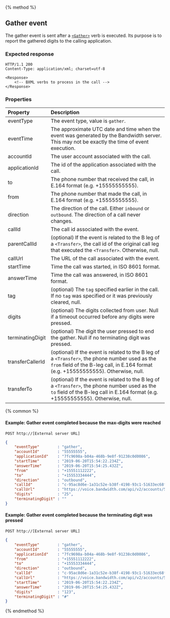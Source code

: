 {% method %}
##  Gather event

The gather event is sent after a [`<Gather>`](../verbs/gather.md) verb is executed.  Its purpose is to report the gathered digits
to the calling application.

### Expected response

```http
HTTP/1.1 200
Content-Type: application/xml; charset=utf-8

<Response>
    <!-- BXML verbs to process in the call -->
</Response>
```

### Properties
| Property          | Description                                                                                                                                                                                        |
|:------------------|:---------------------------------------------------------------------------------------------------------------------------------------------------------------------------------------------------|
| eventType         | The event type, value is `gather`.                                                                                                                                                                 |
| eventTime         | The approximate UTC date and time when the event was generated by the Bandwidth server. This may not be exactly the time of event execution.                                                       |
| accountId         | The user account associated with the call.                                                                                                                                                         |
| applicationId     | The id of the application associated with the call.                                                                                                                                                |
| to                | The phone number that received the call, in E.164 format (e.g. +15555555555).                                                                                                                      |
| from              | The phone number that made the call, in E.164 format (e.g. +15555555555).                                                                                                                          |
| direction         | The direction of the call. Either `inbound` or `outbound`. The direction of a call never changes.                                                                                                  |
| callId            | The call id associated with the event.                                                                                                                                                             |
| parentCallId      | (optional) If the event is related to the B leg of a `<Transfer>`, the call id of the original call leg that executed the `<Transfer>`. Otherwise, null.                                           |
| callUrl           | The URL of the call associated with the event.                                                                                                                                                     |
| startTime         | Time the call was started, in ISO 8601 format.                                                                                                                                                     |
| answerTime        | Time the call was answered, in ISO 8601 format.                                                                                                                                                    |
| tag               | (optional) The `tag` specified earlier in the call. If no `tag` was specified or it was previously cleared, null.                                                                                  |
| digits            | (optional) The digits collected from user.  Null if a timeout occurred before any digits were pressed.                                                                                             |
| terminatingDigit  | (optional) The digit the user pressed to end the gather.  Null if no terminating digit was pressed.                                                                                                |
| transferCallerId  | (optional) If the event is related to the B leg of a `<Transfer>`, the phone number used as the `from` field of the B-leg call, in E.164 format (e.g. +15555555555). Otherwise, null.              |
| transferTo        | (optional) If the event is related to the B leg of a `<Transfer>`, the phone number used as the `to` field of the B-leg call in E.164 format (e.g. +15555555555). Otherwise, null.                 |

{% common %}

#### Example: Gather event completed because the max-digits were reached

```
POST http://[External server URL]
```

```json
{
	"eventType"        : "gather",
	"accountId"        : "55555555",
	"applicationId"    : "7fc9698a-b04a-468b-9e8f-91238c0d0086",
	"startTime"        : "2019-06-20T15:54:22.234Z",
	"answerTime"   	   : "2019-06-20T15:54:25.432Z",
	"from"             : "+15551112222",
	"to"               : "+15553334444",
	"direction"        : "outbound",
	"callId"           : "c-95ac8d6e-1a31c52e-b38f-4198-93c1-51633ec68f8d",
	"callUrl"          : "https://voice.bandwidth.com/api/v2/accounts/55555555/calls/c-95ac8d6e-1a31c52e-b38f-4198-93c1-51633ec68f8d",
	"digits"           : "25",
	"terminatingDigit" : ""
}
```

#### Example: Gather event completed because the terminating digit was pressed

```
POST http://[External server URL]
```

```json
{
	"eventType"        : "gather",
	"accountId"        : "55555555",
	"applicationId"    : "7fc9698a-b04a-468b-9e8f-91238c0d0086",
	"from"             : "+15551112222",
	"to"               : "+15553334444",
	"direction"        : "outbound",
	"callId"           : "c-95ac8d6e-1a31c52e-b38f-4198-93c1-51633ec68f8d",
	"callUrl"          : "https://voice.bandwidth.com/api/v2/accounts/55555555/calls/c-95ac8d6e-1a31c52e-b38f-4198-93c1-51633ec68f8d",
	"startTime"        : "2019-06-20T15:54:22.234Z",
	"answerTime"       : "2019-06-20T15:54:25.432Z",
	"digits"           : "123",
	"terminatingDigit" : "#"
}
```
{% endmethod %}
